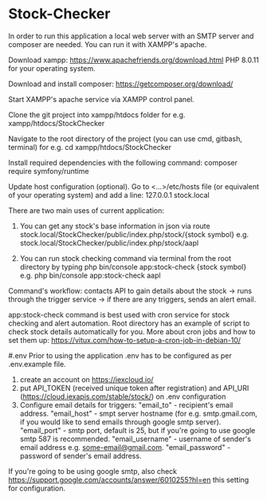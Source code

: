 # Stock-Checker

In order to run this application a local web server with an SMTP server and composer are needed. You can run it with XAMPP's apache.

Download xampp: https://www.apachefriends.org/download.html PHP 8.0.11 for your operating system.

Download and install composer: https://getcomposer.org/download/

Start XAMPP's apache service via XAMPP control panel.

Clone the git project into xampp/htdocs folder for e.g. xampp/htdocs/StockChecker

Navigate to the root directory of the project (you can use cmd, gitbash, terminal) for e.g. cd xampp/htdocs/StockChecker

Install required dependencies with the following command: composer require symfony/runtime

Update host configuration (optional). Go to <...>/etc/hosts file (or equivalent of your operating system) and add a line:
127.0.0.1 stock.local

There are two main uses of current application:

1. You can get any stock's base information in json via route stock.local/StockChecker/public/index.php/stock/{stock symbol}
e.g. stock.local/StockChecker/public/index.php/stock/aapl

2. You can run stock checking command via terminal from the root directory by typing php bin/console app:stock-check {stock symbol}
e.g. php bin/console app:stock-check aapl

Command's workflow: contacts API to gain details about the stock -> runs through the trigger service -> if there are any triggers, sends an alert email.

app:stock-check command is best used with cron service for stock checking and alert automation. Root directory has an example of script to check stock details automatically for you.
More about cron jobs and how to set them up: https://vitux.com/how-to-setup-a-cron-job-in-debian-10/

#.env
Prior to using the application .env has to be configured as per .env.example file.

1. create an account on https://iexcloud.io/
2. put API_TOKEN (received unique token after registration) and API_URI (https://cloud.iexapis.com/stable/stock/) on .env configuration
3. Configure email details for triggers:
  "email_to" - recipient's email address.
  "email_host" - smpt server hostname (for e.g. smtp.gmail.com, if you would like to send emails through google smtp server).
  "email_port" - smtp port, default is 25, but if you're going to use google smtp 587 is recommended.
  "email_username" - username of sender's email address e.g. some-email@gmail.com.
  "email_password" - password of sender's email address.

If you're going to be using google smtp, also check https://support.google.com/accounts/answer/6010255?hl=en this setting for configuration.
